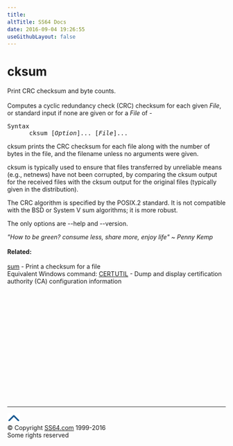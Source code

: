 ```yaml
---
title:
altTitle: SS64 Docs
date: 2016-09-04 19:26:55
useGithubLayout: false
---
```

<!-- #BeginLibraryItem "/Library/head_bash.lbi" --><!-- #EndLibraryItem --><h1>cksum</h1> 
<p>Print CRC checksum and byte counts.<br>
  <br>
  Computes a cyclic redundancy check (CRC) checksum for each given <span class="code"><i>File</i></span>, or standard 
input if none are given or for a <span class="code"><i>File</i></span> of <span class="code">-</span></p>
<pre>Syntax
      cksum [<i>Option</i>]... [<i>File</i>]...
</pre>
<p>
cksum prints the CRC checksum for each file along with the number
of bytes in the file, and the filename unless no arguments were given.</p>
<p>cksum is typically used to ensure that files transferred by
  unreliable means (e.g., netnews) have not been corrupted, by comparing
  the cksum output for the received files with the cksum output for
  the original files (typically given in the distribution).</p>
<p>The CRC algorithm is specified by the POSIX.2 standard.  It is not
  compatible with the BSD or System V sum algorithms; it is more robust.</p>
<p>The only options are <span class="code">--help</span> and <span class="code">--version</span>.</p>
<p><i class="quote">"How to be green? consume less, share more, enjoy life" ~ Penny Kemp </i><br>
<br>
<b>Related:</b><br>
<br>
<a href="sum.html">sum</a> - Print a checksum for a file<br>
Equivalent Windows command: <a href="../nt/certutil.html">CERTUTIL</a> - Dump and display certification authority (CA) configuration information</p><!-- #BeginLibraryItem "/Library/foot_bash.lbi" --><p><script async="" src="//pagead2.googlesyndication.com/pagead/js/adsbygoogle.js"></script>
<!-- bash300 -->
<ins class="adsbygoogle" style="display:inline-block;width:300px;height:250px" data-ad-client="ca-pub-6140977852749469" data-ad-slot="4615356305"></ins>
<script>
(adsbygoogle = window.adsbygoogle || []).push({});
</script></p>
<hr>
<div id="bl" class="footer"><a href="#"><img src="../images/top.png" width="30" height="22" alt="Back to the Top"></a></div>
<div id="br" class="footer, tagline">© Copyright <a href="http://ss64.com/">SS64.com</a> 1999-2016<br>
Some rights reserved</div><!-- #EndLibraryItem -->

